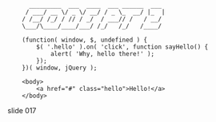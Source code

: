           _________  ___  ____  ___ ______  ___
         / ___/ __ \/ _ \/ __/ / _ \_  __/ |_  |
        / /__/ /_/ / // / _/  / ___// /   / __/
        \___/\____/____/___/ /_/   /_/   /____/

        (function( window, $, undefined ) {
            $( '.hello' ).on( 'click', function sayHello() {
                alert( 'Why, hello there!' );
            });
        })( window, jQuery );

        <body>
            <a href="#" class="hello">Hello!</a>
        </body>
















































































slide 017

